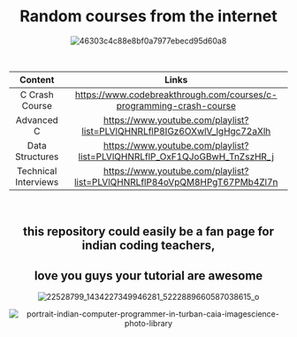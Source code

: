 <div align="center">

# Random courses from the internet

![46303c4c88e8bf0a7977ebecd95d60a8](https://user-images.githubusercontent.com/55017307/100768535-4a392900-33fb-11eb-8dfb-e9f1eb8a5f5a.jpg)

</br>

| Content                | Links                                                                         |
| :--------------------: |:-----------------------------------------------------------------------------:|
| C Crash Course         | https://www.codebreakthrough.com/courses/c-programming-crash-course           |
| Advanced C             | https://www.youtube.com/playlist?list=PLVlQHNRLflP8IGz6OXwlV_lgHgc72aXlh      |
| Data Structures        | https://www.youtube.com/playlist?list=PLVlQHNRLflP_OxF1QJoGBwH_TnZszHR_j      |
| Technical Interviews   | https://www.youtube.com/playlist?list=PLVlQHNRLflP84oVpQM8HPgT67PMb4Zl7n      |

</br>

 ## this repository could easily be a fan page for indian coding teachers,
 ## love you guys your tutorial are awesome

![22528799_1434227349946281_5222889660587038615_o](https://user-images.githubusercontent.com/55017307/100444830-6a3fb400-30ac-11eb-852e-1f8bddbe374b.jpg)


![portrait-indian-computer-programmer-in-turban-caia-imagescience-photo-library](https://user-images.githubusercontent.com/55017307/100768676-75237d00-33fb-11eb-8f1c-962b8d6a7b2d.jpg)



</div>
